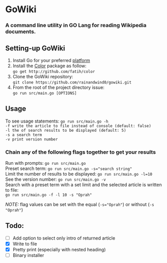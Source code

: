 # GoWiki
### A command line utility in GO Lang for reading Wikipedia documents.

## Setting-up GoWiki
1. Install Go for your preferred [platform](https://golang.org/doc/install)  
2. Install the [Color](https://github.com/fatih/color) package as follow:  
    `go get http://github.com/fatih/color`
3. Clone the GoWiki repository:  
    `git clone https://github.com/rainandwind0/gowiki.git`  
4. From the root of the project directory issue:  
    `go run src/main.go [OPTIONS]`
## Usage
To see usage statements: `go run src/main.go -h`  
    `-f write the article to file instead of console (default: false)`  
    `-l the of search results to be displayed (default: 5)`  
    `-s a search term`  
    `-v print version number`

### Chain any of the following flags together to get your results
Run with prompts: `go run src/main.go`  
Preset search term: `go run src/main.go -s="search string"`  
Limit the number of results to be displayed: `go run src/main.go -l=10`  
See the version number: `go run src/main.go -v`  
Search with a preset term with a set limit and the selected article is written to file:  
`go run src/main.go -f -l 10 -s "Oprah"`

*NOTE:* flag values can be set with the equal (`-s="Oprah"`) or without (`-s "Oprah"`)  
## Todo:
- [ ] Add option to select only intro of returned article  
- [x] Write to file  
- [x] Pretty print (especially with nested heading)  
- [ ] Binary installer
